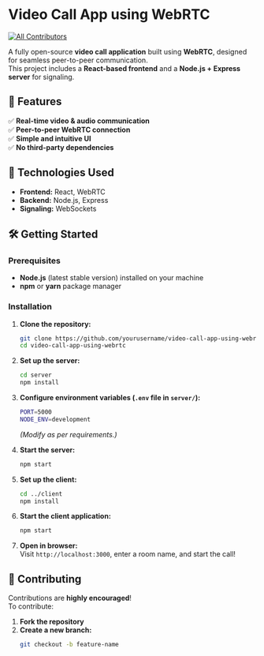 # Video Call App using WebRTC

<!-- ALL-CONTRIBUTORS-BADGE:START - Do not remove or modify this section -->
[![All Contributors](https://img.shields.io/badge/all_contributors-0-orange.svg?style=flat-square)](#contributors-)
<!-- ALL-CONTRIBUTORS-BADGE:END -->

A fully open-source **video call application** built using **WebRTC**, designed for seamless peer-to-peer communication.  
This project includes a **React-based frontend** and a **Node.js + Express server** for signaling.

## 🌟 Features

✅ **Real-time video & audio communication**  
✅ **Peer-to-peer WebRTC connection**  
✅ **Simple and intuitive UI**  
✅ **No third-party dependencies**  

## 🚀 Technologies Used

- **Frontend:** React, WebRTC  
- **Backend:** Node.js, Express  
- **Signaling:** WebSockets  

## 🛠 Getting Started

### Prerequisites

- **Node.js** (latest stable version) installed on your machine  
- **npm** or **yarn** package manager  

### Installation

1. **Clone the repository:**
    ```sh
    git clone https://github.com/yourusername/video-call-app-using-webrtc.git
    cd video-call-app-using-webrtc
    ```

2. **Set up the server:**
    ```sh
    cd server
    npm install
    ```

3. **Configure environment variables (`.env` file in `server/`):**
    ```sh
    PORT=5000
    NODE_ENV=development
    ```
    *(Modify as per requirements.)*

4. **Start the server:**
    ```sh
    npm start
    ```

5. **Set up the client:**
    ```sh
    cd ../client
    npm install
    ```

6. **Start the client application:**
    ```sh
    npm start
    ```

7. **Open in browser:**  
   Visit `http://localhost:3000`, enter a room name, and start the call!

## 🤝 Contributing

Contributions are **highly encouraged**!  
To contribute:
1. **Fork the repository**
2. **Create a new branch:**  
   ```sh
   git checkout -b feature-name
